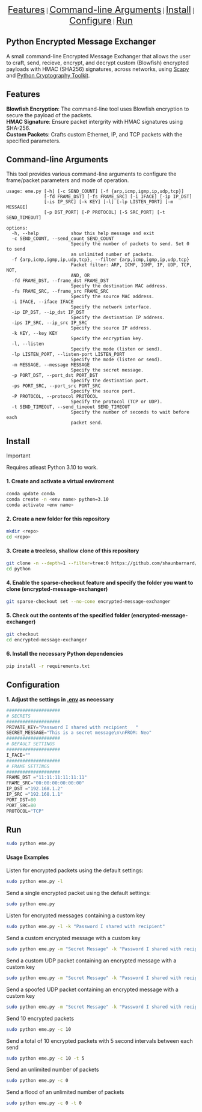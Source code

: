 <p align="center">
    <a href="#features" style="font-size: 24px;">Features</a> |
    <a href="#command-line-arguments" style="font-size: 24px;">Command-line Arguments</a> |
    <a href="#install" style="font-size: 24px;">Install</a> |
    <a href="#configuration" style="font-size: 24px;">Configure</a> |
    <a href="#run" style="font-size: 24px;">Run</a>
</p>

## Python Encrypted Message Exchanger

A small command-line Encrypted Message Exchanger that allows the user to craft, send, recieve, encrypt, and decrypt custom (Blowfish) encrypted payloads with HMAC (SHA256) signatures, across networks, using [Scapy](https://github.com/secdev/scapy) and [Python Cryptography Toolkit](https://github.com/pycrypto/pycrypto).

## Features

**Blowfish Encryption**: The command-line tool uses Blowfish encryption to secure the payload of the packets.<br>
**HMAC Signature**: Ensure packet intergrity with HMAC signatures using SHA-256.<br>
**Custom Packets**: Crafts custom Ethernet, IP, and TCP packets with the specified parameters.<br>

## Command-line Arguments

This tool provides various command-line arguments to configure the frame/packet parameters and mode of operation.

```text
usage: eme.py [-h] [-c SEND_COUNT] [-f {arp,icmp,igmp,ip,udp,tcp}]
              [-fd FRAME_DST] [-fs FRAME_SRC] [-i IFACE] [-ip IP_DST]
              [-is IP_SRC] [-k KEY] [-l] [-lp LISTEN_PORT] [-m MESSAGE]
              [-p DST_PORT] [-P PROTOCOL] [-S SRC_PORT] [-t SEND_TIMEOUT]

options:
  -h, --help            show this help message and exit
  -c SEND_COUNT, --send_count SEND_COUNT
                        Specify the number of packets to send. Set 0 to send
                        an unlimited number of packets.
  -f {arp,icmp,igmp,ip,udp,tcp}, --filter {arp,icmp,igmp,ip,udp,tcp}
                        Packet filter: ARP, ICMP, IGMP, IP, UDP, TCP, NOT,
                        AND, OR
  -fd FRAME_DST, --frame_dst FRAME_DST
                        Specify the destination MAC address.
  -fs FRAME_SRC, --frame_src FRAME_SRC
                        Specify the source MAC address.
  -i IFACE, --iface IFACE
                        Specify the network interface.
  -ip IP_DST, --ip_dst IP_DST
                        Specify the destination IP address.
  -ips IP_SRC, --ip_src IP_SRC
                        Specify the source IP address.
  -k KEY, --key KEY     
                        Specify the encryption key.
  -l, --listen          
                        Specify the mode (listen or send).
  -lp LISTEN_PORT, --listen-port LISTEN_PORT
                        Specify the mode (listen or send).
  -m MESSAGE, --message MESSAGE
                        Specify the secret message.
  -p PORT_DST, --port_dst PORT_DST
                        Specify the destination port.
  -ps PORT_SRC, --port_src PORT_SRC
                        Specify the source port.
  -P PROTOCOL, --protocol PROTOCOL
                        Specify the protocol (TCP or UDP).
  -t SEND_TIMEOUT, --send_timeout SEND_TIMEOUT
                        Specify the number of seconds to wait before each
                        packet send.
```

## Install

> [!IMPORTANT]
> Requires atleast Python 3.10 to work.

#### 1. Create and activate a virtual enviroment
```bash
conda update conda
conda create -n <env name> python=3.10
conda activate <env name>
```

#### 2. Create a new folder for this repository
```bash
mkdir <repo>
cd <repo>
```

#### 3. Create a treeless, shallow clone of this repository
```bash
git clone -n --depth=1 --filter=tree:0 https://github.com/shaunbarnard/python.git
cd python
```

#### 4. Enable the sparse-checkout feature and specify the folder you want to clone (encrypted-message-exchanger)
```bash
git sparse-checkout set --no-cone encrypted-message-exchanger
```

#### 5. Check out the contents of the specified folder (encrypted-message-exchanger)
```bash
git checkout
cd encrypted-message-exchanger
```

#### 6. Install the necessary Python dependencies
```bash
pip install -r requirements.txt
``` 

## Configuration

**1. Adjust the settings in [.env](https://github.com/shaunbarnard/python/blob/main/encrypted-message-exchanger/.env?plain=#L1-L19) as necessary**

```py
####################
# SECRETS
####################
PRIVATE_KEY="Password I shared with recipient   "
SECRET_MESSAGE="This is a secret message\n\nFROM: Neo"
####################
# DEFAULT SETTINGS
####################
I_FACE=""
####################
# FRAME SETTINGS
####################
FRAME_DST ="11:11:11:11:11:11"
FRAME_SRC="00:00:00:00:00:00"
IP_DST ="192.168.1.2"
IP_SRC ="192.168.1.1"
PORT_DST=80
PORT_SRC=80
PROTOCOL="TCP"
```

## Run

```bash
sudo python eme.py
```

#### Usage Examples

Listen for encrypted packets using the default settings:

```bash
sudo python eme.py -l
```

Send a single encrypted packet using the default settings:

```bash
sudo python eme.py
```

Listen for encrypted messages containing a custom key

```bash
sudo python eme.py -l -k "Password I shared with recipient"
```

Send a custom encrypted message with a custom key

```bash
sudo python eme.py -m "Secret Message" -k "Password I shared with recipient"
```

Send a custom UDP packet containing an encrypted message with a custom key

```bash
sudo python eme.py -m "Secret Message" -k "Password I shared with recipient" -P udp
```

Send a spoofed UDP packet containing an encrypted message with a custom key

```bash
sudo python eme.py -m "Secret Message" -k "Password I shared with recipient" -P udp -ips 69.69.69.69
```

Send 10 encrypted packets

```bash
sudo python eme.py -c 10
```

Send a total of 10 encrypted packets with 5 second intervals between each send

```bash
sudo python eme.py -c 10 -t 5
```

Send an unlimited number of packets

```bash
sudo python eme.py -c 0
```

Send a flood of an unlimited number of packets

```bash
sudo python eme.py -c 0 -t 0
```